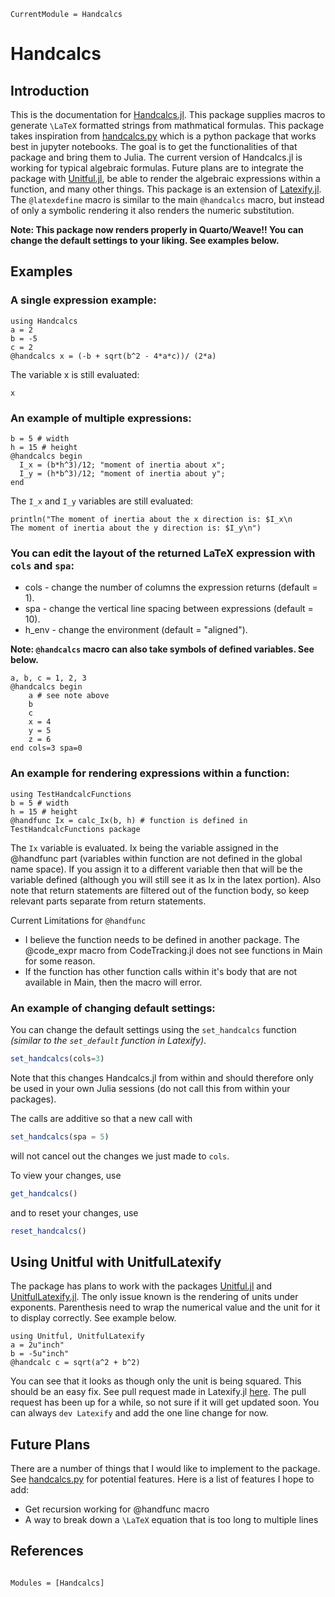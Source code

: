 ```@meta
CurrentModule = Handcalcs
```

# Handcalcs

## Introduction

This is the documentation for [Handcalcs.jl](https://github.com/co1emi11er2/Handcalcs.jl). This package supplies macros to generate ``\LaTeX`` formatted strings from mathmatical formulas. This package takes inspiration from [handcalcs.py](https://github.com/connorferster/handcalcs) which is a python package that works best in jupyter notebooks. The goal is to get the functionalities of that package and bring them to Julia. The current version of Handcalcs.jl is working for typical algebraic formulas. Future plans are to integrate the package with [Unitful.jl](https://painterqubits.github.io/Unitful.jl/stable/), be able to render the algebraic expressions within a function, and many other things. This package is an extension of [Latexify.jl](https://github.com/korsbo/Latexify.jl). The `@latexdefine` macro is similar to the main `@handcalcs` macro, but instead of only a symbolic rendering it also renders the numeric substitution.

**Note: This package now renders properly in Quarto/Weave!! You can change the default settings to your liking. See examples below.**

## Examples

### A single expression example:

```@example main
using Handcalcs
a = 2
b = -5
c = 2
@handcalcs x = (-b + sqrt(b^2 - 4*a*c))/ (2*a)
```

The variable x is still evaluated:

```@example main
x
```

### An example of multiple expressions:

```@example main
b = 5 # width
h = 15 # height
@handcalcs begin
  I_x = (b*h^3)/12; "moment of inertia about x";
  I_y = (h*b^3)/12; "moment of inertia about y";
end
```

The `I_x` and `I_y` variables are still evaluated:

```@example main
println("The moment of inertia about the x direction is: $I_x\n
The moment of inertia about the y direction is: $I_y\n")
```

### You can edit the layout of the returned LaTeX expression with `cols` and `spa`:

- cols - change the number of columns the expression returns (default = 1).
- spa - change the vertical line spacing between expressions (default = 10).
- h_env - change the environment (default = "aligned").

**Note: `@handcalcs` macro can also take symbols of defined variables. See below.**

```@example main
a, b, c = 1, 2, 3
@handcalcs begin
    a # see note above
    b
    c
    x = 4
    y = 5
    z = 6
end cols=3 spa=0
```

### An example for rendering expressions within a function:

```@example main
using TestHandcalcFunctions
b = 5 # width
h = 15 # height
@handfunc Ix = calc_Ix(b, h) # function is defined in TestHandcalcFunctions package
```

The `Ix` variable is evaluated. Ix being the variable assigned in the @handfunc part (variables within function are not defined in the global name space). If you assign it to a different variable then that will be the variable defined (although you will still see it as Ix in the latex portion). Also note that return statements are filtered out of the function body, so keep relevant parts separate from return statements.

Current Limitations for `@handfunc`

- I believe the function needs to be defined in another package. The @code_expr macro from CodeTracking.jl does not see functions in Main for some reason.
- If the function has other function calls within it's body that are not available in Main, then the macro will error.

### An example of changing default settings:

You can change the default settings using the `set_handcalcs` function *(similar to the `set_default` function in Latexify)*.

```julia
set_handcalcs(cols=3)
```

Note that this changes Handcalcs.jl from within and should therefore only be used in your own Julia sessions (do not call this from within your packages).

The calls are additive so that a new call with

```julia
set_handcalcs(spa = 5)
```

will not cancel out the changes we just made to `cols`. 

To view your changes, use

```julia
get_handcalcs()
```

and to reset your changes, use

```julia
reset_handcalcs()
```

## Using Unitful with UnitfulLatexify

The package has plans to work with the packages [Unitful.jl](https://painterqubits.github.io/Unitful.jl/stable/) and [UnitfulLatexify.jl](https://gustaphe.github.io/UnitfulLatexify.jl/stable/). The only issue known is the rendering of units under exponents. Parenthesis need to wrap the numerical value and the unit for it to display correctly. See example below.

```@example main
using Unitful, UnitfulLatexify
a = 2u"inch"
b = -5u"inch"
@handcalc c = sqrt(a^2 + b^2)
```

You can see that it looks as though only the unit is being squared. This should be an easy fix. See pull request made in Latexify.jl [here](https://github.com/korsbo/Latexify.jl/pull/280). The pull request has been up for a while, so not sure if it will get updated soon. You can always `dev Latexify` and add the one line change for now.

## Future Plans

There are a number of things that I would like to implement to the package. See [handcalcs.py](https://github.com/connorferster/handcalcs) for potential features. Here is a list of features I hope to add:

- Get recursion working for @handfunc macro
- A way to break down a ``\LaTeX`` equation that is too long to multiple lines

## References

```@index
```

```@autodocs
Modules = [Handcalcs]
```
